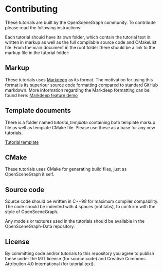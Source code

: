 # Contributing

These tutorials are built by the OpenSceneGraph community. To contribute please read the following instructions:

Each tutorial should have its own folder, which contain the tutorial text in written in markup as well as the full compilable source code and CMakeList file. 
From the main document in the root folder there should be a link to the markup file in the tutorial folder:


## Markup

These tutorials uses [Markdeep](https://casual-effects.com/markdeep) as its format. The motivation for using this format is its superiour source code formatting compared to standard GitHub markdown. More information regarding the Markdeep formatting can be found here: [Markdeep feature demo](https://casual-effects.com/markdeep/features.md.html)

## Template documents

There is a folder named *tutorial_template* containing both template markup file as well as template CMake file. Please use these as a base for any new tutorials.

[Tutorial template](tutorial_template/tutorial_template.md.html)


## CMake

These tutorials uses CMake for generating build files, just as OpenSceneGraph it self. 

## Source code

Source code should be written in C++98 for maximum compiler compability. The code should be indented with 4 spaces (not tabs), to conform with the style of OpenSceneGraph.

Any models or textures used in the tutorials should be available in the OpenSceneGraph-Data repository.

## License

By committing code and/or tutorials to this repository you agree to publish these under the MIT license (for source code) and Creative Commons Attribution 4.0 International (for tutorial text).

